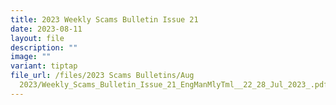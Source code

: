 ```yaml
---
title: 2023 Weekly Scams Bulletin Issue 21
date: 2023-08-11
layout: file
description: ""
image: ""
variant: tiptap
file_url: /files/2023 Scams Bulletins/Aug
  2023/Weekly_Scams_Bulletin_Issue_21_EngManMlyTml__22_28_Jul_2023_.pdf
---
```

